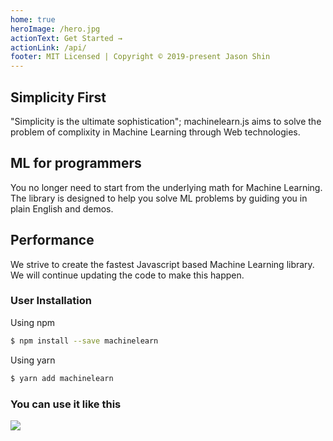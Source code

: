 ```yaml
---
home: true
heroImage: /hero.jpg
actionText: Get Started →
actionLink: /api/
footer: MIT Licensed | Copyright © 2019-present Jason Shin
---
```


<div class="features">
  <div class="feature">
    <h2>Simplicity First</h2>
    <p>"Simplicity is the ultimate sophistication"; machinelearn.js aims to solve the problem of complixity in Machine Learning
    through Web technologies.</p>
  </div>
  <div class="feature">
    <h2>ML for programmers</h2>
    <p>You no longer need to start from the underlying math for Machine Learning. The library is designed to
    help you solve ML problems by guiding you in plain English and demos.</p>
  </div>
  <div class="feature">
    <h2>Performance</h2>
    <p>We strive to create the fastest Javascript based Machine Learning library. We will continue updating the
    code to make this happen.</p>
  </div>
</div>

### User Installation

Using npm

```bash
$ npm install --save machinelearn
```

Using yarn

```bash
$ yarn add machinelearn
```

### You can use it like this

<img src="https://i.imgur.com/H7ZW468.png">

